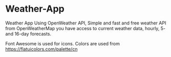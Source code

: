# Weather-App
Weather App Using OpenWeather API, Simple and fast and free weather API from OpenWeatherMap you have access to current weather data, hourly, 5- and 16-day forecasts.

Font Awesome is used for icons.
Colors are used from https://flatuicolors.com/palette/cn

